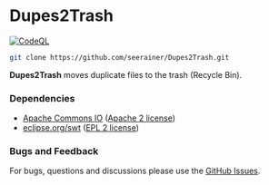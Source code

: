 # Dupes2Trash

[![CodeQL](https://github.com/seerainer/Dupes2Trash/workflows/CodeQL/badge.svg)](https://github.com/seerainer/Dupes2Trash/security/code-scanning)

~~~ sh
git clone https://github.com/seerainer/Dupes2Trash.git
~~~

**Dupes2Trash** moves duplicate files to the trash (Recycle Bin).

### Dependencies

- [Apache Commons IO](https://commons.apache.org/proper/commons-io/) ([Apache 2 license](https://www.apache.org/licenses/LICENSE-2.0))
- [eclipse.org/swt](https://www.eclipse.org/swt/) ([EPL 2 license](https://www.eclipse.org/legal/epl-2.0/))

### Bugs and Feedback

For bugs, questions and discussions please use the [GitHub Issues](https://github.com/seerainer/Dupes2Trash/issues).
